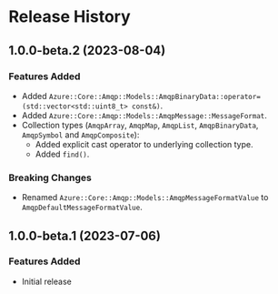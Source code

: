 # Release History

## 1.0.0-beta.2 (2023-08-04)

### Features Added

- Added `Azure::Core::Amqp::Models::AmqpBinaryData::operator=(std::vector<std::uint8_t> const&)`.
- Added `Azure::Core::Amqp::Models::AmqpMessage::MessageFormat`.
- Collection types (`AmqpArray`, `AmqpMap`, `AmqpList`, `AmqpBinaryData`, `AmqpSymbol` and `AmqpComposite`):
  - Added explicit cast operator to underlying collection type.
  - Added `find()`.

### Breaking Changes

- Renamed `Azure::Core::Amqp::Models::AmqpMessageFormatValue` to `AmqpDefaultMessageFormatValue`.

## 1.0.0-beta.1 (2023-07-06)

### Features Added

- Initial release
